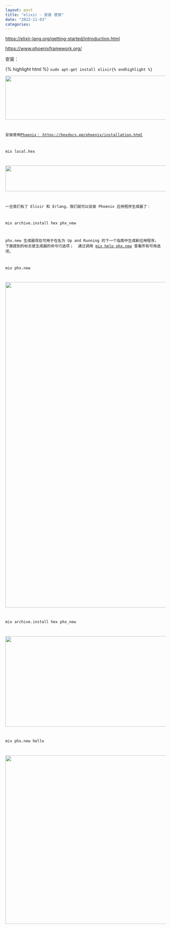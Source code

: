 ```yaml
---
layout: post
title: "elixir - 安装 使用"
date: "2022-11-03"
categories: 
---
```

<p><a href="https://elixir-lang.org/getting-started/introduction.html">https://elixir-lang.org/getting-started/introduction.html</a></p>
<p><a href="https://www.phoenixframework.org/">https://www.phoenixframework.org/</a></p>
<p>安装：</p>
{% highlight html %}
<code class="language-plaintext highlighter-rouge">sudo apt-get install elixir{% endhighlight %}
<p><img height="138" src="/uploads/ckeditor/pictures/683/image-20221104084544-1.png" width="1002" /></p>
<p>安装使用<a href="https://hexdocs.pm/phoenix/installation.html">Phoenix： https://hexdocs.pm/phoenix/installation.html</a></p>
<p>mix local.hex</p>
<p><img height="81" src="/uploads/ckeditor/pictures/684/image-20221104085400-2.png" width="1002" /></p>
<p>一旦我们有了 Elixir 和 Erlang，我们就可以安装 Phoenix 应用程序生成器了：</p>
<p>mix archive.install hex phx_new</p>
<p>phx.new 生成器现在可用于在名为 Up and Running 的下一个指南中生成新应用程序。&nbsp; 下面提到的标志是生成器的命令行选项；&nbsp; 通过调用 <a href="https://hexdocs.pm/phoenix/Mix.Tasks.Phx.New.html">mix help phx.new</a> 查看所有可用选项。</p>
<p>mix phx.new</p>
<p><img height="1022" src="/uploads/ckeditor/pictures/686/image-20221104085612-4.png" width="886" /></p>
<p>mix archive.install hex phx_new</p>
<p><img height="284" src="/uploads/ckeditor/pictures/685/image-20221104085438-3.png" width="672" /></p>
<p>mix phx.new hello</p>
<p><img height="529" src="/uploads/ckeditor/pictures/687/image-20221104090325-6.png" width="688" /></p>
<p>&nbsp;</p>
<p>&nbsp;</p>
<p>&nbsp;</p>

